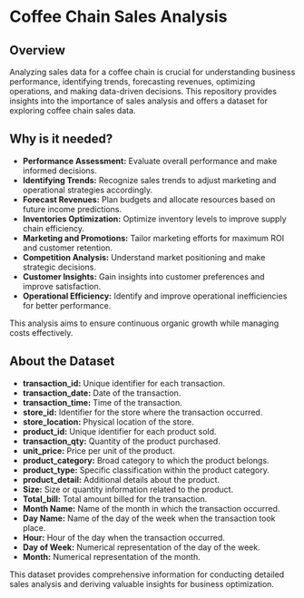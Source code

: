 # Coffee Chain Sales Analysis

## Overview

Analyzing sales data for a coffee chain is crucial for understanding business performance, identifying trends, forecasting revenues, optimizing operations, and making data-driven decisions. This repository provides insights into the importance of sales analysis and offers a dataset for exploring coffee chain sales data.

## Why is it needed?

- **Performance Assessment:** Evaluate overall performance and make informed decisions.
- **Identifying Trends:** Recognize sales trends to adjust marketing and operational strategies accordingly.
- **Forecast Revenues:** Plan budgets and allocate resources based on future income predictions.
- **Inventories Optimization:** Optimize inventory levels to improve supply chain efficiency.
- **Marketing and Promotions:** Tailor marketing efforts for maximum ROI and customer retention.
- **Competition Analysis:** Understand market positioning and make strategic decisions.
- **Customer Insights:** Gain insights into customer preferences and improve satisfaction.
- **Operational Efficiency:** Identify and improve operational inefficiencies for better performance.

This analysis aims to ensure continuous organic growth while managing costs effectively.

## About the Dataset

- **transaction_id:** Unique identifier for each transaction.
- **transaction_date:** Date of the transaction.
- **transaction_time:** Time of the transaction.
- **store_id:** Identifier for the store where the transaction occurred.
- **store_location:** Physical location of the store.
- **product_id:** Unique identifier for each product sold.
- **transaction_qty:** Quantity of the product purchased.
- **unit_price:** Price per unit of the product.
- **product_category:** Broad category to which the product belongs.
- **product_type:** Specific classification within the product category.
- **product_detail:** Additional details about the product.
- **Size:** Size or quantity information related to the product.
- **Total_bill:** Total amount billed for the transaction.
- **Month Name:** Name of the month in which the transaction occurred.
- **Day Name:** Name of the day of the week when the transaction took place.
- **Hour:** Hour of the day when the transaction occurred.
- **Day of Week:** Numerical representation of the day of the week.
- **Month:** Numerical representation of the month.

This dataset provides comprehensive information for conducting detailed sales analysis and deriving valuable insights for business optimization.
